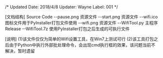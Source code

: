 /*
Updated Date: 2018/4/8
Updater: Wayne
Label: 001
*/

[文档结构]
Source Code
	--pause.png		资源文件
	--start.png		资源文件
	--wifi.ico		图标文件用于PyInstaller打包文件使用
	--wifi.png      资源文件
	--WifiTool.py   主程序
Release
	--WifiTool.7z	使用PyInstaller打包之后生成的可执行文件
	
[说明]
(1)该文件仅仅为简单的Wifi设置工具，在Win7上测试可行
(2)该工具打包之后由于Python中执行外部批处理命令，会出现cmd执行框的效果，该问题当前不解决，暂时遗留
